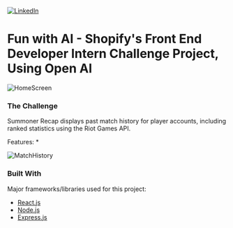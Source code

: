 <div id="top"></div>

[![LinkedIn][linkedin-shield]][linkedin-url]

# Fun with AI - Shopify's Front End Developer Intern Challenge Project, Using Open AI

![HomeScreen](https://user-images.githubusercontent.com/69439997/169225568-6307d378-b762-4294-bfc8-93d4345675fa.PNG)


<!-- ABOUT THE PROJECT -->
### The Challenge

Summoner Recap displays past match history for player accounts, including ranked statistics using the Riot Games API.

Features:
*


![MatchHistory](https://user-images.githubusercontent.com/69439997/165826420-6f0ecd8d-e0f0-4a91-90c9-d782e7d21eed.png)


### Built With

Major frameworks/libraries used for this project: 

* [React.js](https://reactjs.org/)
* [Node.js](https://nodejs.org/en/)
* [Express.js](https://expressjs.com/)

<p align="right"></p>


<p align="right"></p>



<p align="right"></p>


[linkedin-shield]: https://img.shields.io/badge/-LinkedIn-black.svg?style=for-the-badge&logo=linkedin&colorB=555
[linkedin-url]: https://www.linkedin.com/in/paulfranco12/
